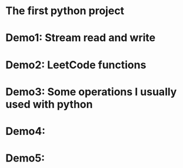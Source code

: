 # The first python project

# Demo1: Stream read and write
# Demo2: LeetCode functions
# Demo3: Some operations I usually used with python
# Demo4: 
# Demo5: 
